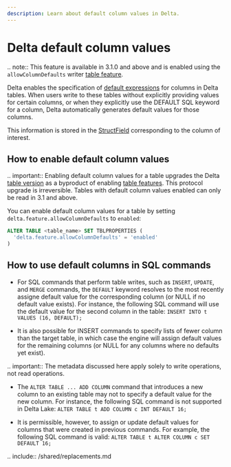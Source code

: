 ```yaml
---
description: Learn about default column values in Delta.
---
```


# Delta default column values

.. note:: This feature is available in <Delta> 3.1.0 and above and is enabled using the `allowColumnDefaults` writer [table feature](#versioning).

Delta enables the specification of [default expressions](https://github.com/delta-io/delta/blob/master/PROTOCOL.md#default-columns) for columns in Delta tables. When users write to these tables without explicitly providing values for certain columns, or when they explicitly use the DEFAULT SQL keyword for a column, Delta automatically generates default values for those columns.

This information is stored in the [StructField](https://github.com/delta-io/delta/blob/master/PROTOCOL.md#struct-field) corresponding to the column of interest.

## How to enable <Delta> default column values

.. important:: Enabling default column values for a table upgrades the Delta [table version](versioning.md) as a byproduct of enabling [table features](#versioning). This protocol upgrade is irreversible. Tables with default column values enabled can only be read in <Delta> 3.1 and above.

You can enable default column values for a table by setting `delta.feature.allowColumnDefaults` to `enabled`:

  ```sql
  ALTER TABLE <table_name> SET TBLPROPERTIES (
    'delta.feature.allowColumnDefaults' = 'enabled'
  )
  ```

## How to use default columns in SQL commands

- For SQL commands that perform table writes, such as `INSERT`, `UPDATE`, and `MERGE` commands, the `DEFAULT` keyword resolves to the most recently assigne default value for the corresponding column (or NULL if no default value exists). For instance, the following SQL command will use the default value for the second column in the table: `INSERT INTO t VALUES (16, DEFAULT);`

- It is also possible for INSERT commands to specify lists of fewer column than the target table, in which case the engine will assign default values for the remaining columns (or NULL for any columns where no defaults yet exist).

.. important:: The metadata discussed here apply solely to write operations, not read operations.

-  The `ALTER TABLE ... ADD COLUMN` command that introduces a new column to an existing table may not to specify a default value for the new column. For instance, the following SQL command is not supported in Delta Lake: `ALTER TABLE t ADD COLUMN c INT DEFAULT 16;`

- It is permissible, however, to assign or update default values for columns that were created in previous commands. For example, the following SQL command is valid: `ALTER TABLE t ALTER COLUMN c SET DEFAULT 16;`

 .. include:: /shared/replacements.md
